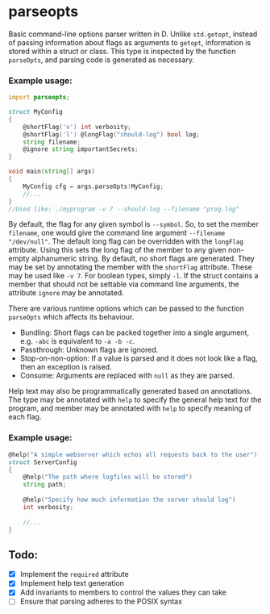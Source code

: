 # parseopts
Basic command-line options parser written in D.
Unlike `std.getopt`, instead of passing information about flags as arguments to `getopt`,
information is stored within a struct or class. This type is inspected by the function `parseOpts`,
and parsing code is generated as necessary.


### Example usage:
```d
import parseopts;

struct MyConfig
{
    @shortFlag('v') int verbosity;
    @shortFlag('l') @longFlag("should-log") bool log;
    string filename;
    @ignore string importantSecrets;
}

void main(string[] args)
{
    MyConfig cfg = args.parseOpts!MyConfig;
    //...
}
//Used like: ./myprogram -v 7 --should-log --filename "prog.log"
```

By default, the flag for any given symbol is `--symbol`. So, to set the member `filename`, one would give the command line argument `--filename "/dev/null"`.
The default long flag can be overridden with the `longFlag` attribute. Using this sets the long flag of the member to any given non-empty alphanumeric string.
By default, no short flags are generated. They may be set by annotating the member with the `shortFlag` attribute. These may be used like `-v 7`. For boolean types, simply `-l`.
If the struct contains a member that should not be settable via command line arguments, the attribute `ignore` may be annotated.

There are various runtime options which can be passed to the function `parseOpts` which affects its behaviour.
  - Bundling: Short flags can be packed together into a single argument, e.g. `-abc` is equivalent to `-a -b -c`.
  - Passthrough: Unknown flags are ignored.
  - Stop-on-non-option: If a value is parsed and it does not look like a flag, then an exception is raised.
  - Consume: Arguments are replaced with `null` as they are parsed.

Help text may also be programmatically generated based on annotations. The type may be annotated with `help` to specify the general help text for the program, and member may be annotated with `help` to specify meaning of each flag.

### Example usage:
```d
@help("A simple webserver which echos all requests back to the user")
struct ServerConfig
{
    @help("The path where logfiles will be stored")
    string path;
    
    @help("Specify how much information the server should log")
    int verbosity;
    
    //...
}
```

## Todo:
- [x] Implement the `required` attribute
- [x] Implement help text generation
- [x] Add invariants to members to control the values they can take
- [ ] Ensure that parsing adheres to the POSIX syntax
